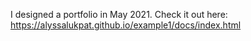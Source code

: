 I designed a portfolio in May 2021. Check it out here: https://alyssalukpat.github.io/example1/docs/index.html
